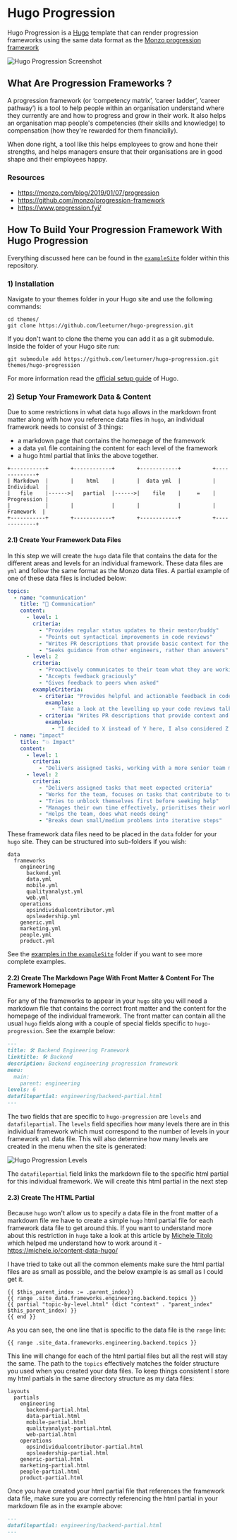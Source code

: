 # Hugo Progression
Hugo Progression is a [Hugo](https://gohugo.io/) template that can render progression frameworks using the same data format as the [Monzo progression framework](https://github.com/monzo/progression-framework)

![Hugo Progression Screenshot](https://github.com/leeturner/hugo-progression/blob/main/images/hugo-progression-screenshot.png "Hugo Progression Screenshot")

## What Are Progression Frameworks ?

A progression framework (or ‘competency matrix’, ‘career ladder’, ‘career pathway’) is a tool to help people within an organisation understand where they currently are and how to progress and grow in their work.  It also helps an organisation map people's competencies (their skills and knowledge) to compensation (how they're rewarded for them financially).

When done right, a tool like this helps employees to grow and hone their strengths, and helps managers ensure that their organisations are in good shape and their employees happy.

### Resources
* https://monzo.com/blog/2019/01/07/progression
* https://github.com/monzo/progression-framework
* https://www.progression.fyi/

## How To Build Your Progression Framework With Hugo Progression

Everything discussed here can be found in the [`exampleSite`](https://github.com/leeturner/hugo-progression/tree/main/exampleSite) folder within this repository.

### 1) Installation

Navigate to your themes folder in your Hugo site and use the following commands:

```
cd themes/
git clone https://github.com/leeturner/hugo-progression.git
```

If you don't want to clone the theme you can add it as a git submodule. Inside the folder of your Hugo site run:

```
git submodule add https://github.com/leeturner/hugo-progression.git themes/hugo-progression
```

For more information read the [official setup guide](https://gohugo.io/overview/installing/) of Hugo.

### 2) Setup Your Framework Data & Content

Due to some restrictions in what data `hugo` allows in the markdown front matter along with how you reference data files in `hugo`, an individual framework needs to consist of 3 things:

* a markdown page that contains the homepage of the framework
* a data `yml` file containing the content for each level of the framework
* a hugo html partial that links the above together.

```
+-----------+       +------------+       +------------+          +-------------+
| Markdown  |       |    html    |       |  data yml  |          | Individual  |
|   file    |------>|   partial  |------>|    file    |     =    | Progression |
|           |       |            |       |            |          |  Framework  |
+-----------+       +------------+       +------------+          +-------------+
```

#### 2.1) Create Your Framework Data Files

In this step we will create the `hugo` data file that contains the data for the different areas and levels for an individual framework.  These data files are `yml` and follow the same format as the Monzo data files.  A partial example of one of these data files is included below:

```yaml
topics:
  - name: "communication"
    title: "💬 Communication"
    content:
      - level: 1
        criteria:
          - "Provides regular status updates to their mentor/buddy"
          - "Points out syntactical improvements in code reviews"
          - "Writes PR descriptions that provide basic context for the change"
          - "Seeks guidance from other engineers, rather than answers"
      - level: 2
        criteria:
          - "Proactively communicates to their team what they are working on, why, how it's going and what help they need"
          - "Accepts feedback graciously"
          - "Gives feedback to peers when asked"
        exampleCriteria:
          - criteria: "Provides helpful and actionable feedback in code reviews in an empathetic manner"
            examples:
              - "Take a look at the levelling up your code reviews talk for some ideas"
          - criteria: "Writes PR descriptions that provide context and provide rationale for significant decisions"
            examples:
              - "I decided to X instead of Y here, I also considered Z but for these reasons I went with X"
  - name: "impact"
    title: "💥 Impact"
    content:
      - level: 1
        criteria:
          - "Delivers assigned tasks, working with a more senior team member, and able to take PR feedback to improve their work"
      - level: 2
        criteria:
          - "Delivers assigned tasks that meet expected criteria"
          - "Works for the team, focuses on tasks that contribute to team goals"
          - "Tries to unblock themselves first before seeking help"
          - "Manages their own time effectively, prioritises their workload well, on time for meetings, aware when blocking others and unblocks"
          - "Helps the team, does what needs doing"
          - "Breaks down small/medium problems into iterative steps"
```

These framework data files need to be placed in the `data` folder for your `hugo` site.  They can be structured into sub-folders if you wish:

```
data
  frameworks
    engineering
      backend.yml
      data.yml
      mobile.yml
      qualityanalyst.yml
      web.yml
    operations
      opsindividualcontributor.yml
      opsleadership.yml
    generic.yml
    marketing.yml
    people.yml
    product.yml
```

See the [examples in the `exampleSite`](https://github.com/leeturner/hugo-progression/tree/main/exampleSite/data/frameworks) folder if you want to see more complete examples.

#### 2.2) Create The Markdown Page With Front Matter & Content For The Framework Homepage

For any of the frameworks to appear in your `hugo` site you will need a markdown file that contains the correct front matter and the content for the homepage of the individual framework.  The front matter can contain all the usual `hugo` fields along with a couple of special fields specific to `hugo-progression`.  See the example below:

```markdown
---
title: 🛠️ Backend Engineering Framework
linktitle: 🛠️ Backend
description: Backend engineering progression framework
menu:
  main:
    parent: engineering
levels: 6
datafilepartial: engineering/backend-partial.html
---
```

The two fields that are specific to `hugo-progression` are `levels` and `datafilepartial`.  The `levels` field specifies how many levels there are in this individual framework which must correspond to the number of levels in your framework `yml` data file.  This will also determine how many levels are created in the menu when the site is generated:

![Hugo Progression Levels](https://github.com/leeturner/hugo-progression/blob/main/images/hugo-progression-levels.png "Hugo Progression Levels")

The `datafilepartial` field links the markdown file to the specific html partial for this individual framework.  We will create this html partial in the next step

#### 2.3) Create The HTML Partial 

Because `hugo` won't allow us to specify a data file in the front matter of a markdown file we have to create a simple `hugo` html partial file for each framework data file to get around this.  If you want to understand more about this restriction in `hugo` take a look at this article by [Michele Titolo](https://michele.io/) which helped me understand how to work around it - https://michele.io/content-data-hugo/

I have tried to take out all the common elements make sure the html partial files are as small as possible, and the below example is as small as I could get it. 

```gotemplate
{{ $this_parent_index := .parent_index}}
{{ range .site_data.frameworks.engineering.backend.topics }}
{{ partial "topic-by-level.html" (dict "context" . "parent_index" $this_parent_index) }}
{{ end }}
```

As you can see, the one line that is specific to the data file is the `range` line:

```gotemplate
{{ range .site_data.frameworks.engineering.backend.topics }}
```

This line will change for each of the html partial files but all the rest will stay the same.  The path to the `topics` effectively matches the folder structure you used when you created your data files. To keep things consistent I store my html partials in the same directory structure as my data files:

```
layouts
  partials
    engineering
      backend-partial.html
      data-partial.html
      mobile-partial.html
      qualityanalyst-partial.html
      web-partial.html
    operations
      opsindividualcontributor-partial.html
      opsleadership-partial.html
    generic-partial.html
    marketing-partial.html
    people-partial.html
    product-partial.html
```

Once you have created your html partial file that references the framework data file, make sure you are correctly referencing the html partial in your markdown file as in the example above:

```markdown
---
datafilepartial: engineering/backend-partial.html
---
```

